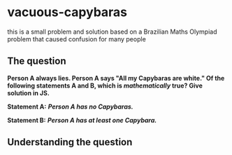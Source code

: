 # vacuous-capybaras

this is a small problem and solution based on a Brazilian Maths Olympiad problem that caused confusion for many people

## The question
**Person A always lies. Person A says "All my Capybaras are white." Of the following statements A and B, which is _mathematically_ true? Give solution in JS.**

 <b>Statement A:</b> 
  ***Person A has no Capybaras.***
  
 <b>Statement B:</b>
  ***Person A has at least one Capybara.***
  
## Understanding the question 


